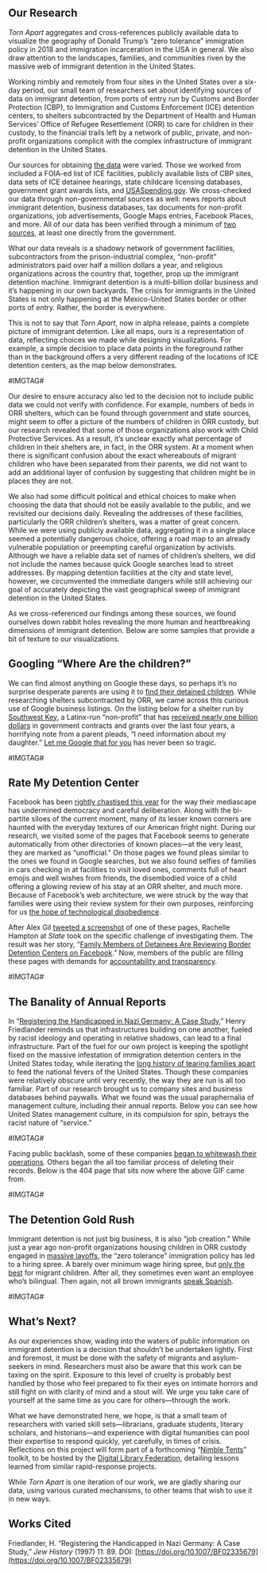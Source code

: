 ## Our Research

*Torn Apart* aggregates and cross-references publicly available data to visualize the geography of Donald Trump’s “zero tolerance” immigration policy in 2018 and immigration incarceration in the USA in general. We also draw attention to the landscapes, families, and communities riven by the massive web of immigrant detention in the United States.

Working nimbly and remotely from four sites in the United States over a six-day period, our small team of researchers set about identifying sources of data on immigrant detention, from ports of entry run by Customs and Border Protection (CBP), to Immigration and Customs Enforcement (ICE) detention centers, to shelters subcontracted by the Department of Health and Human Services’ Office of Refugee Resettlement (ORR) to care for children in their custody, to the financial trails left by a network of public, private, and non-profit organizations complicit with the complex infrastructure of immigrant detention in the United States. 

Our sources for obtaining [the data](/torn-apart/credits.html) were varied. Those we worked from included a FOIA-ed list of ICE facilities, publicly available lists of CBP sites, data sets of ICE detainee hearings, state childcare licensing databases, government grant awards lists, and [USASpending.gov](https://www.usaspending.gov/#/search). We cross-checked our data through non-governmental sources as well: news reports about immigrant detention, business databases, tax documents for non-profit organizations, job advertisements, Google Maps entries, Facebook Places, and more. All of our data has been verified through a minimum of [two sources](/torn-apart/bibliography.html), at least one directly from the government.

What our data reveals is a shadowy network of government facilities, subcontractors from the prison-industrial complex, “non-profit” administrators paid over half a million dollars a year, and religious organizations across the country that, together, prop up the immigrant detention machine. Immigrant detention is a multi-billion dollar business and it’s happening in our own backyards. The crisis for immigrants in the United States is not only happening at the Mexico-United States border or other ports of entry. Rather, the border is everywhere. 

This is not to say that *Torn Apart*, now in alpha release, paints a complete picture of immigrant detention. Like all maps, ours is a representation of data, reflecting choices we made while designing visualizations. For example, a simple decision to place data points in the foreground rather than in the background offers a very different reading of the locations of ICE detention centers, as the map below demonstrates.

#IMGTAG#

Our desire to ensure accuracy also led to the decision not to include public data
we could not verify with confidence. For example, numbers of beds in ORR
shelters, which can be found through government and state sources, might seem
to offer a picture of the numbers of children in ORR custody, but our research
revealed that some of those organizations also work with Child Protective
Services. As a result, it’s unclear exactly what percentage of children in
their shelters are, in fact, in the ORR system. At a moment when there is
significant confusion about the exact whereabouts of migrant children who have
been separated from their parents, we did not want to add an additional layer
of confusion by suggesting that children might be in places they are not.   

We also had some difficult political and ethical choices to make when choosing
the data that should not be easily available to the public, and we revisited
our decisions daily. Revealing the addresses of these facilities, particularly
the ORR children’s shelters, was a matter of great concern. While we were
using publicly available data, aggregating it in a single place seemed a
potentially dangerous choice, offering a road map to an already vulnerable
population or preempting careful organization by activists. Although we have a
reliable data set of names of children’s shelters, we did not include the
names because quick Google searches lead to street addresses. By mapping
detention facilities at the city and state level, however, we circumvented the
immediate dangers while still achieving our goal of accurately depicting the
vast geographical sweep of immigrant detention in the United States. 

As we cross-referenced our findings among these sources, we found ourselves
down rabbit holes revealing the more human and heartbreaking dimensions of
immigrant detention. Below are some samples that provide a bit of texture to
our visualizations.

## Googling “Where Are the children?”

We can find almost anything on Google these days, so perhaps it’s no surprise
desperate parents are using it to [find their detained
children](https://www.vice.com/en_us/article/435mqd/how-charities-are-trying-to-reunite-separated-immigrant-families).
While researching shelters subcontracted by ORR, we came across this curious
use of Google business listings. On the listing below for a shelter run by
[Southwest Key](http://www.swkey.org), a Latinx-run “non-profit” that has
[received nearly one billion dollars](https://www.usaspending.gov/#/search/281d94b393e15b6a0caf31afd04d1261) in
government contracts and grants over the last four years, a horrifying note
from a parent pleads, “I need information about my daughter.” [Let me Google
that for you](http://lmgtfy.com/?q=where+is+my+detained+child%3F) has never
been so tragic.

#IMGTAG#

## Rate My Detention Center

Facebook has been [rightly chastised this
year](https://www.amazon.com/Antisocial-Media-Disconnects-Undermines-Democracy/dp/0190841168)
for the way their mediascape has undermined democracy and careful
deliberation. Along with the bi-partite siloes of the current moment, many of
its lesser known corners are haunted with the everyday textures of our
American fright night. During our research, we visited some of the pages that
Facebook seems to generate automatically from other directories of known
places—at the very least, they are marked as “unofficial.” On those pages we
found pleas similar to the ones we found in Google searches, but we also found
selfies of families in cars checking in at facilities to visit loved ones,
comments full of heart emojis and well wishes from friends, the disembodied
voice of a child offering a glowing review of his stay at an ORR shelter, and
much more. Because of Facebook’s web
architecture, we were struck by the way that families were using their review
system for their own purposes, reinforcing for us [the hope of technological
disobedience](http://www.technologicaldisobedience.com/). 

After Alex Gil [tweeted a
screenshot](https://twitter.com/elotroalex/status/1008896200869908481) of one
of these pages, Rachelle Hampton at *Slate* took on the specific challenge of
investigating them. The result was her story, “[Family Members of Detainees
Are Reviewing Border Detention Centers on
Facebook](https://slate.com/human-interest/2018/06/detainees-family-members-are-reviewing-border-detention-centers-on-facebook-and-google.html).”
Now, members of the public are filling these pages with demands for
[accountability and
transparency](https://www.facebook.com/pages/Southwest-Key-Programs/463839093693174). 

#IMGTAG#

## The Banality of Annual Reports

In “[Registering the Handicapped in Nazi Germany: A Case
Study](/torn-apart/assets/docs/friedlander-registering.pdf),” Henry
Friedlander reminds us that infrastructures building on one another, fueled by
racist ideology and operating in relative shadows, can lead to a final
infrastructure. Part of the fuel for our own project is keeping the spotlight
fixed on the massive infestation of immigration detention centers in the
United States today, while iterating the [long history of tearing families
apart](https://me.me/i/martha-s-jones-marthasjones-forcibly-separating-parents-from-children-has-22176180)
to feed the national fevers of the United States. Though these companies were
relatively obscure until very recently, the way they are run is all too
familiar. Part of our research brought us to company sites and business
databases behind paywalls. What we found was the usual paraphernalia of
management culture, including their annual reports. Below you can see how
United States management culture, in its compulsion for spin, betrays the
racist nature of “service.”  

#IMGTAG#

Facing public backlash, some of these companies [began to
whitewash their
operations](http://www.mtctrains.com/mtcs-involvement-in-operating-ice-detention-centers/).
Others began the all too familiar process of deleting their records. Below is
the 404 page that sits now where the above GIF came from.

#IMGTAG#


## The Detention Gold Rush

Immigrant detention is not just big business, it is also “job creation.” While
just a year ago non-profit organizations housing children in ORR custody
engaged in [massive
layoffs](http://valleycentral.com/news/local/southwest-key-program-conducts-mass-layoffs-due-to-recent-decline-in-immigration),
the “zero tolerance” immigration policy has led to a hiring spree. A barely
over minimum wage hiring spree, but [only the
best](https://www.texasmonthly.com/news/southwest-key-hired-child-case-manager-previously-arrested-child-pornography/)
for migrant children. After all, they sometimes even want an employee who’s
bilingual. Then again, not all brown immigrants [speak
Spanish](https://twitter.com/minh81/status/1009892301433458688). 

#IMGTAG#

## What’s Next?

As our experiences show, wading into the waters of public information on
immigrant detention is a decision that shouldn’t be undertaken lightly. First
and foremost, it must be done with the safety of migrants and asylum-seekers
in mind. Researchers must also be aware that this work can be taxing on the
spirit. Exposure to this level of cruelty is probably best handled by those
who feel prepared to fix their eyes on intimate horrors and still fight on
with clarity of mind and a stout will. We urge you take care of yourself at
the same time as you care for others—through the work.

What we have demonstrated here, we hope, is that a small team of researchers
with varied skill sets—librarians, graduate students, literary scholars, and
historians—and experience with digital humanities can pool their expertise to
respond quickly, yet carefully, in times of crisis. Reflections on this
project will form part of a forthcoming “[Nimble
Tents](https://nimbletents.github.io/)” toolkit, to be hosted by the [Digital Library Federation](https://diglib.org/), detailing lessons learned from similar rapid-response projects. 

While *Torn Apart* is one iteration of our work, we are gladly sharing our data, using various curated mechanisms, to other teams that wish to use it in new ways.

## Works Cited

Friedlander, H. “Registering the Handicapped in Nazi Germany: A Case Study,” *Jew History* (1997) 11: 89. DOI: [https://doi.org/10.1007/BF02335679](https://doi.org/10.1007/BF02335679)
